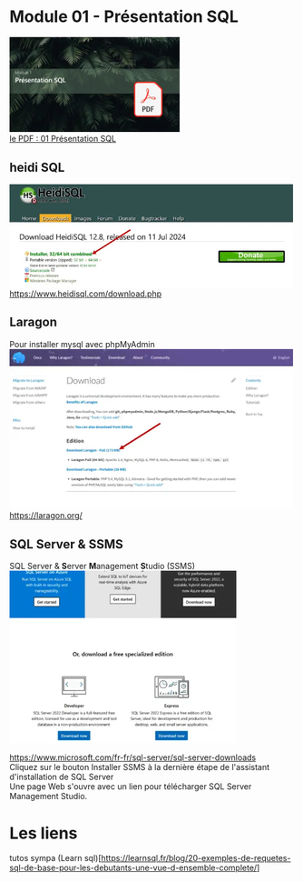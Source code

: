 # Module 01 - Présentation SQL
<a href="../00 Les fichiers PDF - Supports de cours/01 Présentation SQL.pdf">
  <img src="../img/mod/m1.webp" width="300">
</a>  
<br>
<a href="../00 Les fichiers PDF - Supports de cours/01 Présentation SQL.pdf">
le PDF : 01 Présentation SQL
</a>  




## heidi SQL
<a href="https://www.heidisql.com/download.php">
  <img src="../img/01/heidi.webp" width="500">
  </a>
  <br>
 <a href="https://www.heidisql.com/download.php">https://www.heidisql.com/download.php</a>

## Laragon
Pour installer mysql 
avec phpMyAdmin
<br>
<a href="https://laragon.org/">
  <img src="../img/01/laragon.webp" width="500">
  </a>
  <br>
 <a href="https://laragon.org/">https://laragon.org/</a>

## SQL Server & SSMS
SQL Server & **S**erver **M**anagement **S**tudio (SSMS)
<br>
<a href="https://www.microsoft.com/fr-fr/sql-server/sql-server-downloads">
  <img src="../img/01/sql-server.webp" width="400">
  </a>

 <a href="https://www.microsoft.com/fr-fr/sql-server/sql-server-downloads">https://www.microsoft.com/fr-fr/sql-server/sql-server-downloads</a>
<br>
Cliquez sur le bouton Installer SSMS à la dernière étape de l'assistant d'installation de SQL Server  
Une page Web s'ouvre avec un lien pour télécharger SQL Server Management Studio.


# Les liens
tutos sympa
(Learn sql)[https://learnsql.fr/blog/20-exemples-de-requetes-sql-de-base-pour-les-debutants-une-vue-d-ensemble-complete/]